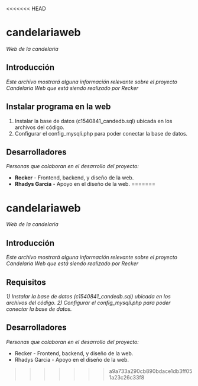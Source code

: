 <<<<<<< HEAD
# candelariaweb
_Web de la candelaria_

## Introducción
_Este archivo mostrará alguna información relevante sobre el proyecto Candelaria Web que está siendo realizado por Recker_

## Instalar programa en la web
1. Instalar la base de datos (c1540841_candedb.sql) ubicada en los archivos del código.
2. Configurar el config_mysqli.php para poder conectar la base de datos.


## Desarrolladores
_Personas que colaboran en el desarrollo del proyecto:_
* __Recker__ - Frontend, backend, y diseño de la web.
* __Rhadys Garcia__ - Apoyo en el diseño de la web.
=======
# candelariaweb
_Web de la candelaria_

## Introducción
_Este archivo mostrará alguna información relevante sobre el proyecto Candelaria Web que está siendo realizado por Recker_

## Requisitos
_1) Instalar la base de datos (c1540841_candedb.sql) ubicada en los archivos del código._
_2) Configurar el config_mysqli.php para poder conectar la base de datos._


## Desarrolladores
_Personas que colaboran en el desarrollo del proyecto:_
* Recker - Frontend, backend, y diseño de la web.
* Rhadys Garcia - Apoyo en el diseño de la web.
>>>>>>> a9a733a290cb890bdace1db3ff051a23c26c33f8
